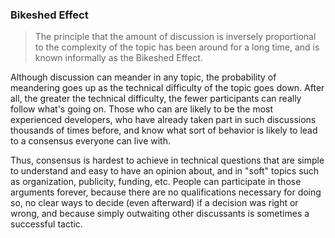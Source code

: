 ### Bikeshed Effect

> The principle that the amount of discussion is inversely proportional to the complexity of the topic has been around for a long time, and is known informally as the Bikeshed Effect.

Although discussion can meander in any topic, the probability of meandering goes up as the technical difficulty of the topic goes down. After all, the greater the technical difficulty, the fewer participants can really follow what's going on. Those who can are likely to be the most experienced developers, who have already taken part in such discussions thousands of times before, and know what sort of behavior is likely to lead to a consensus everyone can live with.

Thus, consensus is hardest to achieve in technical questions that are simple to understand and easy to have an opinion about, and in "soft" topics such as organization, publicity, funding, etc. People can participate in those arguments forever, because there are no qualifications necessary for doing so, no clear ways to decide (even afterward) if a decision was right or wrong, and because simply outwaiting other discussants is sometimes a successful tactic.

